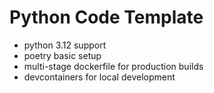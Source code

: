 # Python Code Template

- python 3.12 support
- poetry basic setup
- multi-stage dockerfile for production builds
- devcontainers for local development
